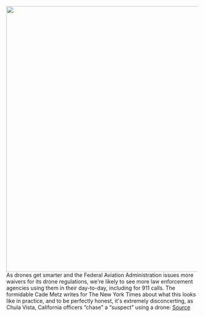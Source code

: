 <img src='https://cdn.vox-cdn.com/thumbor/zXLc69WeWmlvxTstsEa0lliyxoE=/0x0:2040x1360/1200x800/filters:focal(857x517:1183x843)/cdn.vox-cdn.com/uploads/chorus_image/image/68466278/vpavic_190930_3698_0008.0.jpg' width='700px' /><br/>
As drones get smarter and the Federal Aviation Administration issues more waivers for its drone regulations, we're likely to see more law enforcement agencies using them in their day-to-day, including for 911 calls. The formidable Cade Metz writes for The New York Times about what this looks like in practice, and to be perfectly honest, it's extremely disconcerting, as Chula Vista, California officers “chase” a “suspect” using a drone:
<a href='https://www.theverge.com/2020/12/6/22156987/go-read-this-police-drones-skydio-dji-privacy'> Source <a/>